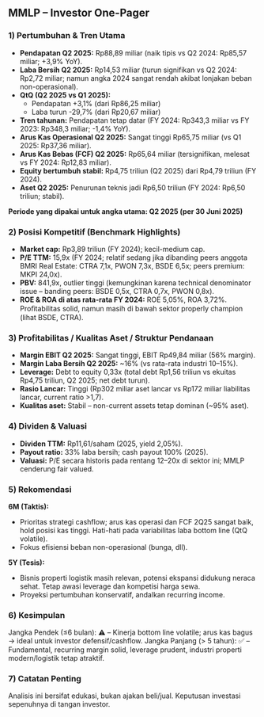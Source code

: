 ## MMLP – Investor One-Pager

### 1) Pertumbuhan & Tren Utama
- **Pendapatan Q2 2025:** Rp88,89 miliar (naik tipis vs Q2 2024: Rp85,57 miliar; +3,9% YoY).
- **Laba Bersih Q2 2025:** Rp14,53 miliar (turun signifikan vs Q2 2024: Rp2,72 miliar; namun angka 2024 sangat rendah akibat lonjakan beban non-operasional).
- **QtQ (Q2 2025 vs Q1 2025):**
  - Pendapatan +3,1% (dari Rp86,25 miliar)
  - Laba turun -29,7% (dari Rp20,67 miliar)
- **Tren tahunan:** Pendapatan tetap datar (FY 2024: Rp343,3 miliar vs FY 2023: Rp348,3 miliar; -1,4% YoY). 
- **Arus Kas Operasional Q2 2025:** Sangat tinggi Rp65,75 miliar (vs Q1 2025: Rp37,36 miliar).
- **Arus Kas Bebas (FCF) Q2 2025:** Rp65,64 miliar (tersignifikan, melesat vs FY 2024: Rp12,83 miliar).
- **Equity bertumbuh stabil:** Rp4,75 triliun (Q2 2025) dari Rp4,79 triliun (FY 2024).
- **Aset Q2 2025:** Penurunan teknis jadi Rp6,50 triliun (FY 2024: Rp6,50 triliun; stabil).
  
**Periode yang dipakai untuk angka utama: Q2 2025 (per 30 Juni 2025)**

### 2) Posisi Kompetitif (Benchmark Highlights)
- **Market cap:** Rp3,89 triliun (FY 2024); kecil-medium cap.
- **P/E TTM:** 15,9x (FY 2024; relatif sedang jika dibanding peers anggota BMRI Real Estate: CTRA 7,1x, PWON 7,3x, BSDE 6,5x; peers premium: MKPI 24,0x).
- **PBV:** 841,9x, outlier tinggi (kemungkinan karena technical denominator issue – banding peers: BSDE 0,5x, CTRA 0,7x, PWON 0,8x).
- **ROE & ROA di atas rata-rata FY 2024:** ROE 5,05%, ROA 3,72%. Proﬁtabilitas solid, namun masih di bawah sektor properly champion (lihat BSDE, CTRA).
  
### 3) Profitabilitas / Kualitas Aset / Struktur Pendanaan
- **Margin EBIT Q2 2025:** Sangat tinggi, EBIT Rp49,84 miliar (56% margin).
- **Margin Laba Bersih Q2 2025:** ~16% (vs rata-rata industri 10–15%).
- **Leverage:** Debt to equity 0,33x (total debt Rp1,56 triliun vs ekuitas Rp4,75 triliun, Q2 2025; net debt turun).
- **Rasio Lancar:** Tinggi (Rp302 miliar aset lancar vs Rp172 miliar liabilitas lancar, current ratio >1,7).
- **Kualitas aset:** Stabil – non-current assets tetap dominan (~95% aset).

### 4) Dividen & Valuasi
- **Dividen TTM:** Rp11,61/saham (2025, yield 2,05%).
- **Payout ratio:** 33% laba bersih; cash payout 100% (2025).
- **Valuasi:** P/E secara historis pada rentang 12–20x di sektor ini; MMLP cenderung fair valued.

### 5) Rekomendasi
**6M (Taktis):**
- Prioritas strategi cashflow; arus kas operasi dan FCF 2Q25 sangat baik, hold posisi kas tinggi. Hati-hati pada variabilitas laba bottom line (QtQ volatile).
- Fokus efisiensi beban non-operasional (bunga, dll).

**5Y (Tesis):**
- Bisnis properti logistik masih relevan, potensi ekspansi didukung neraca sehat. Tetap awasi leverage dan kompetisi harga sewa.
- Proyeksi pertumbuhan konservatif, andalkan recurring income.

### 6) Kesimpulan
Jangka Pendek (≤6 bulan): ⚠️ – Kinerja bottom line volatile; arus kas bagus → ideal untuk investor defensif/cashflow.
Jangka Panjang (> 5 tahun): ✅ – Fundamental, recurring margin solid, leverage prudent, industri properti modern/logistik tetap atraktif.

### 7) Catatan Penting
Analisis ini bersifat edukasi, bukan ajakan beli/jual. Keputusan investasi sepenuhnya di tangan investor.
